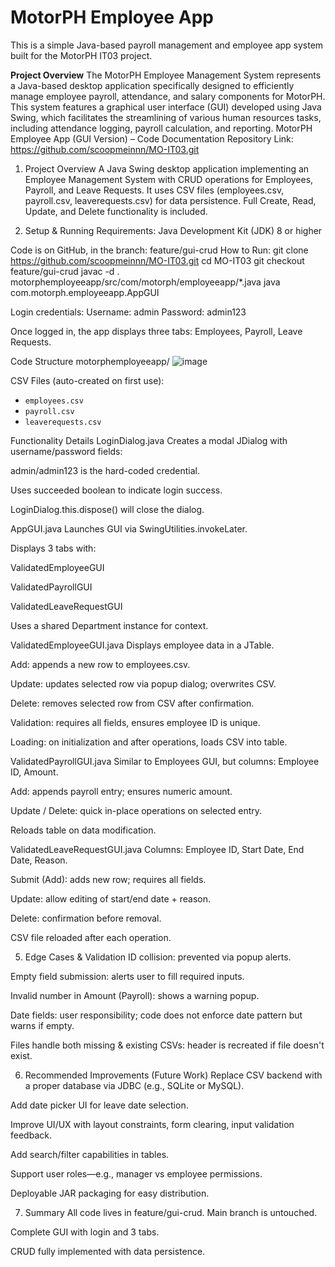 # MotorPH Employee App

This is a simple Java-based payroll management and employee app system built for the MotorPH IT03 project.

**Project Overview**
The MotorPH Employee Management System represents a Java-based desktop application specifically designed to efficiently manage employee payroll, attendance, and salary components for MotorPH. This system features a graphical user interface (GUI) developed using Java Swing, which facilitates the streamlining of various human resources tasks, including attendance logging, payroll calculation, and reporting.
MotorPH Employee App (GUI Version) – Code Documentation
 Repository Link: https://github.com/scoopmeinnn/MO-IT03.git
 
1. Project Overview
A Java Swing desktop application implementing an Employee Management System with CRUD operations for Employees, Payroll, and Leave Requests. It uses CSV files (employees.csv, payroll.csv, leaverequests.csv) for data persistence. Full Create, Read, Update, and Delete functionality is included.

2. Setup & Running
Requirements:
Java Development Kit (JDK) 8 or higher


Code is on GitHub, in the branch: feature/gui-crud
How to Run:
git clone https://github.com/scoopmeinnn/MO-IT03.git
cd MO-IT03
git checkout feature/gui-crud
javac -d . motorphemployeeapp/src/com/motorph/employeeapp/*.java
java com.motorph.employeeapp.AppGUI

Login credentials:
Username: admin
Password: admin123

Once logged in, the app displays three tabs: Employees, Payroll, Leave Requests.

 Code Structure
motorphemployeeapp/
![image](https://github.com/user-attachments/assets/28c0e429-d204-40ca-aedc-2c38dee88a78)


CSV Files (auto-created on first use):
- `employees.csv`
- `payroll.csv`
- `leaverequests.csv`



Functionality Details
LoginDialog.java
Creates a modal JDialog with username/password fields:


admin/admin123 is the hard-coded credential.


Uses succeeded boolean to indicate login success.


LoginDialog.this.dispose() will close the dialog.


AppGUI.java
Launches GUI via SwingUtilities.invokeLater.


Displays 3 tabs with:


ValidatedEmployeeGUI


ValidatedPayrollGUI


ValidatedLeaveRequestGUI


Uses a shared Department instance for context.



ValidatedEmployeeGUI.java
Displays employee data in a JTable.


Add: appends a new row to employees.csv.


Update: updates selected row via popup dialog; overwrites CSV.


Delete: removes selected row from CSV after confirmation.


Validation: requires all fields, ensures employee ID is unique.


Loading: on initialization and after operations, loads CSV into table.



ValidatedPayrollGUI.java
Similar to Employees GUI, but columns: Employee ID, Amount.


Add: appends payroll entry; ensures numeric amount.


Update / Delete: quick in-place operations on selected entry.


Reloads table on data modification.



ValidatedLeaveRequestGUI.java
Columns: Employee ID, Start Date, End Date, Reason.


Submit (Add): adds new row; requires all fields.


Update: allow editing of start/end date + reason.


Delete: confirmation before removal.


CSV file reloaded after each operation.



5. Edge Cases & Validation
ID collision: prevented via popup alerts.


Empty field submission: alerts user to fill required inputs.


Invalid number in Amount (Payroll): shows a warning popup.


Date fields: user responsibility; code does not enforce date pattern but warns if empty.


Files handle both missing & existing CSVs: header is recreated if file doesn't exist.



6. Recommended Improvements (Future Work)
Replace CSV backend with a proper database via JDBC (e.g., SQLite or MySQL).


Add date picker UI for leave date selection.


Improve UI/UX with layout constraints, form clearing, input validation feedback.


Add search/filter capabilities in tables.


Support user roles—e.g., manager vs employee permissions.


Deployable JAR packaging for easy distribution.

7.  Summary
All code lives in feature/gui-crud. Main branch is untouched.


Complete GUI with login and 3 tabs.


CRUD fully implemented with data persistence.
